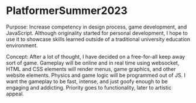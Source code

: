 # PlatformerSummer2023

Purpose: Increase competency in design process, game development, and JavaScript.
Although originality started for personal development, I hope to use it to showcase
skills learned outside of a traditional university education environment.

Concept: After a lot of thought, I have decided on a free-for-all keep away sort of game.
Gameplay will be online and in real time using websocket, HTML and CSS elements will
render menus, game graphics, and other website elements. Physics and game logic will 
be programmed out of JS. I want the gameplay to be fast, intense, and just goofy
enough to be engaging and addicting. Priority goes to functionality, later to 
artistic appeal.